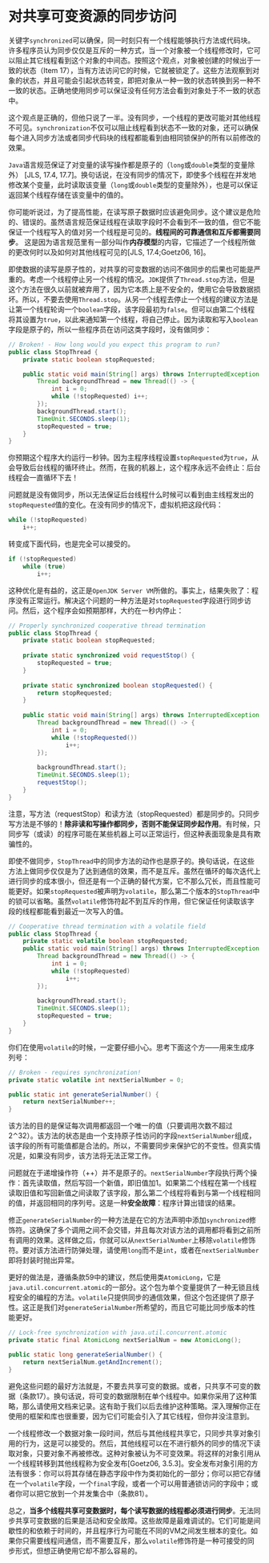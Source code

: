 # 对共享可变资源的同步访问

关键字`synchronized`可以确保，同一时刻只有一个线程能够执行方法或代码块。许多程序员认为同步仅仅是互斥的一种方式，当一个对象被一个线程修改时，它可以阻止其它线程看到这个对象的中间态。按照这个观点，对象被创建的时候出于一致的状态（Item 17），当有方法访问它的时候，它就被锁定了。这些方法观察到对象的状态，并且可能会引起状态转变，即把对象从一种一致的状态转换到另一种不一致的状态。正确地使用同步可以保证没有任何方法会看到对象处于不一致的状态中。

这个观点是正确的，但他只说了一半。没有同步，一个线程的更改可能对其他线程不可见。`synchronization`不仅可以阻止线程看到状态不一致的对象，还可以确保每个进入同步方法或者同步代码块的线程都能看到由相同锁保护的所有以前修改的效果。

`Java`语言规范保证了对变量的读写操作都是原子的（`long`或`double`类型的变量除外） [JLS, 17.4, 17.7]。换句话说，在没有同步的情况下，即使多个线程在并发地修改某个变量，此时读取该变量（`long`或`double`类型的变量除外），也是可以保证返回某个线程存储在该变量中的值的。

你可能听说过，为了提高性能，在读写原子数据时应该避免同步。这个建议是危险的、错误的。虽然语言规范保证线程在读取字段时不会看到不一致的值，但它不能保证一个线程写入的值对另一个线程是可见的。**线程间的可靠通信和互斥都需要同步**。 这是因为语言规范里有一部分叫作**内存模型**的内容，它描述了一个线程所做的更改何时以及如何对其他线程可见的[JLS, 17.4;Goetz06, 16]。

即使数据的读写是原子性的，对共享的可变数据的访问不做同步的后果也可能是严重的。考虑一个线程停止另一个线程的情况。`JDK`提供了`Thread.stop`方法，但是这个方法在很久以前就被弃用了，因为它本质上是不安全的，使用它会导致数据损坏。所以，不要去使用`Thread.stop`。从另一个线程去停止一个线程的建议方法是让第一个线程轮询一个`boolean`字段，该字段最初为`false`。但可以由第二个线程将其设置为`true`，以此来通知第一个线程，将自己停止。因为读取和写入`boolean`字段是原子的，所以一些程序员在访问这类字段时，没有做同步：

```java
// Broken! - How long would you expect this program to run?
public class StopThread {
    private static boolean stopRequested;

    public static void main(String[] args) throws InterruptedException {
        Thread backgroundThread = new Thread(() -> {
            int i = 0;
            while (!stopRequested) i++;
        });
        backgroundThread.start();
        TimeUnit.SECONDS.sleep(1);
        stopRequested = true;
    }
}
```

你预期这个程序大约运行一秒钟。因为主程序线程设置`stopRequested`为`true`，从会导致后台线程的循环终止。然而，在我的机器上，这个程序永远不会终止：后台线程会一直循环下去！

问题就是没有做同步，所以无法保证后台线程什么时候可以看到由主线程发出的`stopRequested`值的变化。在没有同步的情况下，虚拟机把这段代码：

```java
while (!stopRequested)
    i++;
```

转变成下面代码，也是完全可以接受的。

```java
if (!stopRequested)
    while (true)
        i++;
```

这种优化是有益的，这正是`OpenJDK Server VM`所做的。事实上，结果失败了：程序没有正常运行。解决这个问题的一种方法是对`stopRequested`字段进行同步访问。然后，这个程序会如预期那样，大约在一秒内停止：

```java
// Properly synchronized cooperative thread termination
public class StopThread {
    private static boolean stopRequested;
    
    private static synchronized void requestStop() {
        stopRequested = true;
    }
    
    private static synchronized boolean stopRequested() {
        return stopRequested;
    }
    
    public static void main(String[] args) throws InterruptedException {
        Thread backgroundThread = new Thread(() -> {
            int i = 0;
            while (!stopRequested()) 
                i++;
        });
        
        backgroundThread.start();
        TimeUnit.SECONDS.sleep(1);
        requestStop();
    }
}
```

注意，写方法（requestStop）和读方法（stopRequested）都是同步的。只同步写方法是不够的！**除非读和写操作都同步，否则不能保证同步起作用**。有时候，只同步写（或读）的程序可能在某些机器上可以正常运行，但这种表面现象是具有欺骗性的。

即使不做同步，`StopThread`中的同步方法的动作也是原子的。换句话说，在这些方法上做同步仅仅是为了达到通信的效果，而不是互斥。虽然在循环的每次迭代上进行同步的成本很小，但还是有一个正确的替代方案，它不那么冗长，而且性能可能更好。如果`stopRequested`被声明为`volatile`，那么第二个版本的`StopThread`中的锁可以省略。虽然`volatile`修饰符起不到互斥的作用，但它保证任何读取该字段的线程都能看到最近一次写入的值。

```java
// Cooperative thread termination with a volatile field
public class StopThread {
    private static volatile boolean stopRequested;
    public static void main(String[] args) throws InterruptedException {
        Thread backgroundThread = new Thread(() -> {
            int i = 0;
            while (!stopRequested)
                i++;
        });
    
        backgroundThread.start();
        TimeUnit.SECONDS.sleep(1);
        stopRequested = true;
    }
}
```

你们在使用`volatile`的时候，一定要仔细小心。思考下面这个方——用来生成序列号：

```java
// Broken - requires synchronization!
private static volatile int nextSerialNumber = 0;

public static int generateSerialNumber() {
    return nextSerialNumber++;
}
```

该方法的目的是保证每次调用都返回一个唯一的值（只要调用次数不超过2⌃32）。该方法的状态是由一个支持原子性访问的字段`nextSerialNumber`组成，该字段的所有可能值都是合法的。所以，不需要同步来保护它的不变性。但真实情况是，如果没有同步，该方法将无法正常工作。

问题就在于递增操作符（++）并不是原子的。`nextSerialNumber`字段执行两个操作：首先读取值，然后写回一个新值，即旧值加1。如果第二个线程在第一个线程读取旧值和写回新值之间读取了该字段，那么第二个线程将看到与第一个线程相同的值，并返回相同的序列号。这是一种**安全故障**：程序计算出错误的结果。

修正`generateSerialNumber`的一种方法是在它的方法声明中添加`synchronized`修饰符。这确保了多个调用之间不会交错，并且每次对该方法的调用都将看到之前所有调用的效果。这样做之后，你就可以从`nextSerialNumber`上移除`volatile`修饰符。要对该方法进行防弹处理，请使用`long`而不是`int`，或者在`nextSerialNumber`即将封装时抛出异常。

更好的做法是，遵循条款59中的建议，然后使用类`AtomicLong`，它是`java.util.concurrent.atomic`的一部分。这个包为单个变量提供了一种无锁且线程安全的编程的方法。`volatile`只提供同步的通信效果，但这个包还提供了原子性。这正是我们对`generateSerialNumber`所希望的，而且它可能比同步版本的性能更好。

```java
// Lock-free synchronization with java.util.concurrent.atomic
private static final AtomicLong nextSerialNum = new AtomicLong();

public static long generateSerialNumber() {
	return nextSerialNum.getAndIncrement();
}
```

避免这些问题的最好方法就是，不要去共享可变的数据。或者，只共享不可变的数据（条款17）。换句话说，将可变的数据限制在单个线程中。如果你采用了这种策略，那么请使用文档来记录。这有助于我们以后去维护这种策略。深入理解你正在使用的框架和库也很重要，因为它们可能会引入了其它线程，但你并没注意到。

一个线程修改一个数据对象一段时间，然后与其他线程共享它，只同步共享对象引用的行为，这是可以接受的。然后，其他线程可以在不进行额外的同步的情况下读取对象，只要对象不再被修改。这种对象被认为不可变效果。将这样的对象引用从一个线程转移到其他线程称为安全发布[Goetz06, 3.5.3]。安全发布对象引用的方法有很多：你可以将其存储在静态字段中作为类初始化的一部分；你可以把它存储在一个`volatile`字段，一个`final`字段，或者一个可以用普通锁访问的字段中；或者你可以把它放到一个并发集合中（条款81）。

总之，**当多个线程共享可变数据时，每个读写数据的线程都必须进行同步**。无法同步共享可变数据的后果是活动和安全故障。这些故障是最难调试的。它们可能是间歇性的和依赖于时间的，并且程序行为可能在不同的VM之间发生根本的变化。如果你只需要线程间通信，而不需要互斥，那么`volatile`修饰符是一种可接受的同步形式，但想正确使用它却不那么容易的。
